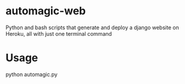 # automagic-web
Python and bash scripts that generate and deploy a django website on Heroku, all with just one terminal command

# Usage
python automagic.py
